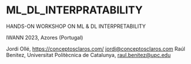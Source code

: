 # ML_DL_INTERPRATABILITY
HANDS-ON WORKSHOP ON ML &amp; DL INTERPRETABILITY 

IWANN 2023, Azores (Portugal)
 
Jordi Ollé, https://conceptosclaros.com/ jordi@conceptosclaros.com
Raúl Benitez, Universitat Politècnica de Catalunya, raul.benitez@upc.edu

